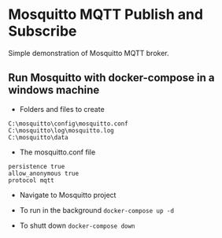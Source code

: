 # Mosquitto MQTT Publish and Subscribe
Simple demonstration of Mosquitto MQTT broker.

## Run Mosquitto with docker-compose in a windows machine

- Folders and files to create
```
C:\mosquitto\config\mosquitto.conf
C:\mosquitto\log\mosquitto.log
C:\mosquitto\data
```

- The mosquitto.conf file
```
persistence true
allow_anonymous true
protocol mqtt
```

- Navigate to Mosquitto project

- To run in the background
```docker-compose up -d```

- To shutt down
```docker-compose down```

